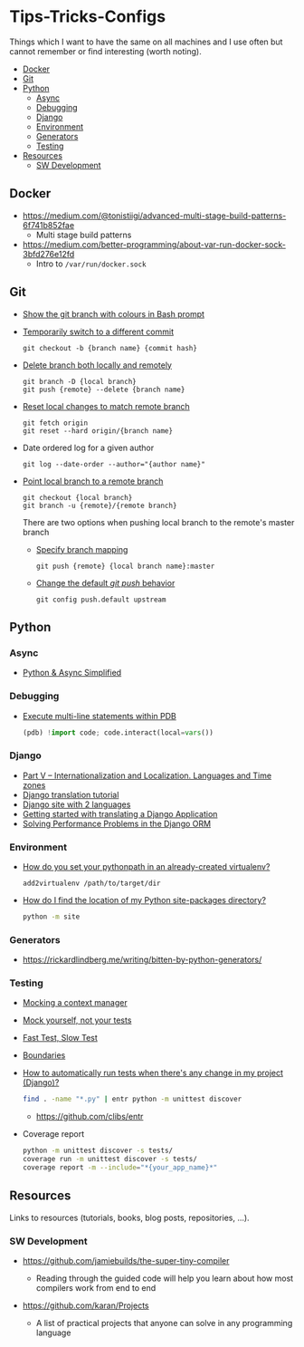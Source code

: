 # Tips-Tricks-Configs
Things which I want to have the same on all machines and I use often but cannot remember or find interesting (worth noting).

- [Docker](#docker)
- [Git](#git)
- [Python](#python)
  * [Async](#async)
  * [Debugging](#debugging)
  * [Django](#django)
  * [Environment](#environment)
  * [Generators](#generators)
  * [Testing](#testing)
- [Resources](#resources)
  * [SW Development](#sw-development)
  
  
## Docker
* https://medium.com/@tonistiigi/advanced-multi-stage-build-patterns-6f741b852fae
  * Multi stage build patterns
* https://medium.com/better-programming/about-var-run-docker-sock-3bfd276e12fd
  * Intro to `/var/run/docker.sock`

## Git
* [Show the git branch with colours in Bash prompt](https://askubuntu.com/q/730754/355551)
* [Temporarily switch to a different commit](http://stackoverflow.com/a/4114122/4183498)
  ```
  git checkout -b {branch name} {commit hash}
  ```
* [Delete branch both locally and remotely](http://stackoverflow.com/q/2003505/4183498)
  ```
  git branch -D {local branch}
  git push {remote} --delete {branch name}
  ```
* [Reset local changes to match remote branch](http://stackoverflow.com/q/1628088/4183498)
  ```
  git fetch origin
  git reset --hard origin/{branch name}
  ```
* Date ordered log for a given author
  ```
  git log --date-order --author="{author name}"
  ```
* [Point local branch to a remote branch](http://stackoverflow.com/q/1184518/4183498)
  ```
  git checkout {local branch}
  git branch -u {remote}/{remote branch}
  ```
  
  There are two options when pushing local branch to the remote's master branch
  * [Specify branch mapping](http://stackoverflow.com/a/5423655/4183498)
    ```
    git push {remote} {local branch name}:master
    ```
  * [Change the default _git push_ behavior](http://stackoverflow.com/q/948354/4183498)
    ```
    git config push.default upstream
    ```


## Python

### Async
* [Python & Async Simplified](https://www.aeracode.org/2018/02/19/python-async-simplified/)

### Debugging
* [Execute multi-line statements within PDB](http://stackoverflow.com/q/5967241/4183498)
  ```python
  (pdb) !import code; code.interact(local=vars())
  ```
### Django
* [Part V – Internationalization and Localization. Languages and Time zones](http://www.marinamele.com/taskbuster-django-tutorial/internationalization-localization-languages-time-zones)
* [Django translation tutorial](http://joaoventura.net/blog/2016/django-translation/)
* [Django site with 2 languages](https://stackoverflow.com/q/10280881/4183498)
* [Getting started with translating a Django Application](https://blog.braham.biz/getting-started-with-translating-a-django-application-d85ec34e505)
* [Solving Performance Problems in the Django ORM](https://medium.com/@hansonkd/performance-problems-in-the-django-orm-1f62b3d04785)

### Environment
* [How do you set your pythonpath in an already-created virtualenv?](https://stackoverflow.com/q/4757178/4183498)
  ```
  add2virtualenv /path/to/target/dir
  ```
* [How do I find the location of my Python site-packages directory?](https://stackoverflow.com/q/122327/4183498)
  ```bash
  python -m site
  ```
 
### Generators
* https://rickardlindberg.me/writing/bitten-by-python-generators/

### Testing
* [Mocking a context manager](http://stackoverflow.com/q/28850070/4183498)
* [Mock yourself, not your tests](http://hernantz.github.io/mock-yourself-not-your-tests.html)
* [Fast Test, Slow Test](https://www.youtube.com/watch?v=RAxiiRPHS9k)
* [Boundaries](https://www.youtube.com/watch?v=eOYal8elnZk)

* [How to automatically run tests when there's any change in my project (Django)?](https://stackoverflow.com/q/15166532/4183498])
  ```bash
  find . -name "*.py" | entr python -m unittest discover
  ```
  * https://github.com/clibs/entr

* Coverage report
  ```bash
  python -m unittest discover -s tests/
  coverage run -m unittest discover -s tests/
  coverage report -m --include="*{your_app_name}*"
  ```


## Resources

Links to resources (tutorials, books, blog posts, repositories, ...).

### SW Development

* https://github.com/jamiebuilds/the-super-tiny-compiler
  * Reading through the guided code will help you learn about how most compilers work from end to end
  
* https://github.com/karan/Projects
  * A list of practical projects that anyone can solve in any programming language
